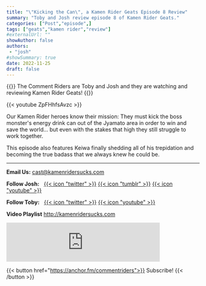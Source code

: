 ```yaml
---
title: "\"Kicking the Can\", a Kamen Rider Geats Episode 8 Review"
summary: "Toby and Josh review episode 8 of Kamen Rider Geats."
categories: ["Post","episode",]
tags: ["geats","kamen rider","review"]
#externalUrl: ""
showAuthor: false
authors:
 - "josh"
#showSummary: true
date: 2022-11-25
draft: false
---
```


{{<lead>}}
The Comment Riders are Toby and Josh and they are watching and reviewing Kamen Rider Geats!
{{</lead>}}

{{< youtube ZpFHhfsAvzc >}}

Our Kamen Rider heroes know their mission: They must kick the boss monster's energy drink can out of the Jyamato area in order to win and save the world... but even with the stakes that high they still struggle to work together.

This episode also features Keiwa finally shedding all of his trepidation and becoming the true badass that we always knew he could be.

---

**Email Us:** cast@kamenridersucks.com

**Follow Josh:**&nbsp;&nbsp; <a href='https://twitter.com/PrettyDeceJosh'>{{< icon "twitter" >}}</a>&nbsp;<a href='https://prettydecejosh.tumblr.com'>{{< icon "tumblr" >}}</a>&nbsp;<a href='https://www.youtube.com/prettydece'>{{< icon "youtube" >}}</a>

**Follow Toby:**&nbsp;&nbsp; <a href='https://twitter.com/LifeOfTobes'>{{< icon "twitter" >}}</a>&nbsp;<a href='https://www.youtube.com/tobesplays'>{{< icon "youtube" >}}</a>

**Video Playlist** http://kamenridersucks.com

<iframe src="https://anchor.fm/commentriders/embed/episodes/Kamen-Rider-Geats-08---Kicking-the-Can-e1r8lc2" height="102px" width="400px" frameborder="0" scrolling="no"></iframe>

<p>

{{< button href="https://anchor.fm/commentriders">}}
Subscribe!
{{< /button >}}